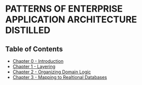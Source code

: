 # PATTERNS OF ENTERPRISE APPLICATION ARCHITECTURE DISTILLED

## Table of Contents

* [Chapter 0 - Introduction](https://github.com/srihari-sridharan/POEAA-Distilled/blob/master/Chapter%200%20-%20Introduction.md)
* [Chapter 1 - Layering](https://github.com/srihari-sridharan/POEAA-Distilled/blob/master/Chapter%201%20-%20Layering.md)
* [Chapter 2 - Organizing Domain Logic](https://github.com/srihari-sridharan/POEAA-Distilled/blob/master/Chapter%202%20-%20Organizing%20Domain%20Logic.md)
* [Chapter 3 - Mapping to Realtional Databases](https://github.com/srihari-sridharan/POEAA-Distilled/blob/master/Chapter%203%20-%20Mapping%20to%20Realtional%20Databases.md)
